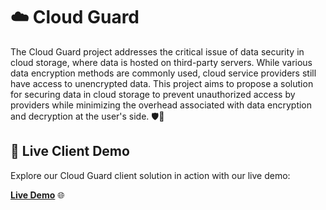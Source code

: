 # ☁️ Cloud Guard

The Cloud Guard project addresses the critical issue of data security in cloud storage, where data is hosted on third-party servers. While various data encryption methods are commonly used, cloud service providers still have access to unencrypted data. This project aims to propose a solution for securing data in cloud storage to prevent unauthorized access by providers while minimizing the overhead associated with data encryption and decryption at the user's side. 🛡️💾

## 🚀 Live Client Demo

Explore our Cloud Guard client solution in action with our live demo:

[**Live Demo**](https://cloud-guard-client.onrender.com/) 🌐
